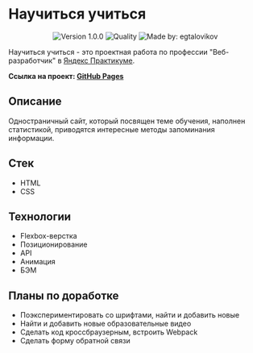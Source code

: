 # Научиться учиться

<p align="center">
    <img alt="Version 1.0.0" src="https://img.shields.io/badge/version-1.0.0-blue" />
    <img alt="Quality" src="https://img.shields.io/badge/status-release-orange.svg" >
    <img alt="Made by: egtalovikov" src="https://img.shields.io/badge/made%20by-egtalovikov-blue" />
</p>

Научиться учиться - это проектная работа по профессии "Веб-разработчик" в [Яндекс Практикумe](https://praktikum.yandex.ru "Яндекс Практикум").

**Ссылка на проект: [GitHub Pages](https://egtalovikov.github.io/how-to-learn/)**

## Описание

Одностраничный сайт, который посвящен теме обучения, наполнен статистикой, приводятся интересные методы запоминания информации.

## Стек

* HTML
* CSS

## Технологии

* Flexbox-верстка
* Позиционирование
* API
* Анимация
* БЭМ


## Планы по доработке
* Поэкспериментировать со шрифтами, найти и добавить новые
* Найти и добавить новые образовательные видео
* Сделать код кроссбраузерным, встроить Webpack
* Сделать форму обратной связи
